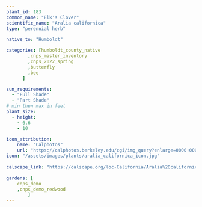 ```yaml
---
plant_id: 183 
common_name: "Elk's Clover"
scientific_name: "Aralia californica"
type: "perennial herb"

native_to: "Humboldt"

categories: [humboldt_county_native
        ,cnps_master_inventory
        ,cnps_2022_spring
        ,butterfly
        ,bee
      ]

sun_requirements:
  - "Full Shade"
  - "Part Shade"
# min then max in feet
plant_size:
  - height: 
    - 6.6 
    - 10

icon_attribution: 
    name: "Calphotos"
    url: "https://calphotos.berkeley.edu/cgi/img_query?enlarge=0000+0000+1006+1153"
icon: "/assets/images/plants/aralia_californica_icon.jpg"
 
calscape_link: "https://calscape.org/loc-California/Aralia%20californica%20(Elk's%20Clover)"

gardens: [
    cnps_demo
    ,cnps_demo_redwood
        ]
---
```

